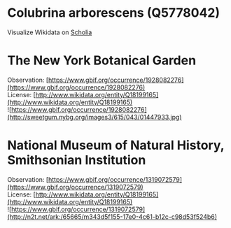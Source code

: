
Colubrina arborescens (Q5778042)
================================
  
Visualize Wikidata on [Scholia](https://scholia.toolforge.org/taxon/Q5778042)
# The New York Botanical Garden
  
Observation: [https://www.gbif.org/occurrence/1928082276](https://www.gbif.org/occurrence/1928082276)  
License: [http://www.wikidata.org/entity/Q18199165](http://www.wikidata.org/entity/Q18199165)  
![https://www.gbif.org/occurrence/1928082276](http://sweetgum.nybg.org/images3/615/043/01447933.jpg)
# National Museum of Natural History, Smithsonian Institution
  
Observation: [https://www.gbif.org/occurrence/1319072579](https://www.gbif.org/occurrence/1319072579)  
License: [http://www.wikidata.org/entity/Q18199165](http://www.wikidata.org/entity/Q18199165)  
![https://www.gbif.org/occurrence/1319072579](http://n2t.net/ark:/65665/m343d5f155-17e0-4c61-b12c-c98d53f524b6)
